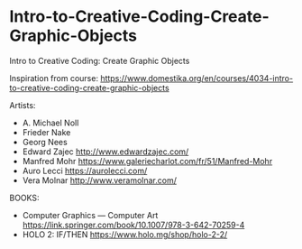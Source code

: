 # Intro-to-Creative-Coding-Create-Graphic-Objects
Intro to Creative Coding: Create Graphic Objects


Inspiration from course: https://www.domestika.org/en/courses/4034-intro-to-creative-coding-create-graphic-objects 

Artists:
* A. Michael Noll
* Frieder Nake
* Georg Nees
* Edward Zajec http://www.edwardzajec.com/
* Manfred Mohr https://www.galeriecharlot.com/fr/51/Manfred-Mohr
* Auro Lecci https://aurolecci.com/
* Vera Molnar http://www.veramolnar.com/

BOOKS:
* Computer Graphics — Computer Art https://link.springer.com/book/10.1007/978-3-642-70259-4
* HOLO 2: IF/THEN https://www.holo.mg/shop/holo-2-2/
